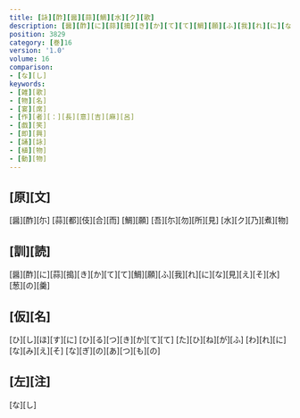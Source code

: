 ```yaml
---
title: [詠][酢][醤][蒜][鯛][水][ク][歌]
description: [醤][酢][に][蒜][搗][き][か][て][て][鯛][願][ふ][我][れ][に][な][見][え][そ][水][葱][の][羹]
position: 3829
category: [巻]16
version: '1.0'
volume: 16
comparison:
- [な][し]
keywords:
- [雑][歌]
- [物][名]
- [宴][席]
- [作][者][：][長][意][吉][麻][呂]
- [戯][笑]
- [即][興]
- [誦][詠]
- [植][物]
- [動][物]
---
```


## [原][文]

[醤][酢][尓] [蒜][都][伎][合][而] [鯛][願] [吾][尓][勿][所][見] [水][ク][乃][煮][物]

## [訓][読]

[醤][酢][に][蒜][搗][き][か][て][て][鯛][願][ふ][我][れ][に][な][見][え][そ][水][葱][の][羹]

## [仮][名]

[ひ][し][ほ][す][に] [ひ][る][つ][き][か][て][て] [た][ひ][ね][が][ふ] [わ][れ][に][な][み][え][そ] [な][ぎ][の][あ][つ][も][の]

## [左][注]

[な][し]
